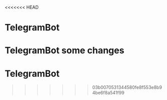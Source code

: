 <<<<<<< HEAD
# TelegramBot
TelegramBot
some changes
=======
# TelegramBot
>>>>>>> 03b0070531344580fe8f553e8b94be6f8a541f99
